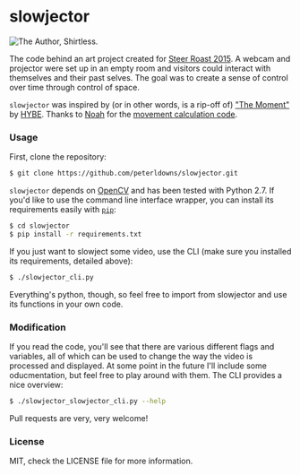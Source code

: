 # slowjector
![](./slowjector.gif "The Author, Shirtless.")

The code behind an art project created for [Steer Roast
2015](http://web.mit.edu/senior-house/www/steerroast.html). A webcam and
projector were set up in an empty room and visitors could interact with
themselves and their past selves. The goal was to create a sense of control
over time through control of space.

`slowjector` was inspired by (or in other words, is a rip-off of) ["The
Moment"](https://vimeo.com/119838128) by [HYBE](http://www.hybe.org/). Thanks
to [Noah](http://noah.org) for the [movement calculation
code](http://noah.org/wiki/movement.py).


### Usage
First, clone the repository:

```bash
$ git clone https://github.com/peterldowns/slowjector.git
```

`slowjector` depends on [OpenCV](http://opencv.org/) and has been tested with
Python 2.7. If you'd like to use the command line interface wrapper, you can
install its requirements easily with
[`pip`](https://pip.pypa.io/en/stable/installing.html):

```bash
$ cd slowjector
$ pip install -r requirements.txt
```

If you just want to slowject some video, use the CLI (make sure you installed
its requirements, detailed above):

```bash
$ ./slowjector_cli.py
```

Everything's python, though, so feel free to import from slowjector and use its
functions in your own code.

### Modification
If you read the code, you'll see that there are various different flags and
variables, all of which can be used to change the way the video is processed
and displayed. At some point in the future I'll include some oducmentation, but
feel free to play around with them. The CLI provides a nice overview:

```bash
$ ./slowjector_slowjector_cli.py --help
```

Pull requests are very, very welcome!


### License
MIT, check the LICENSE file for more information.
